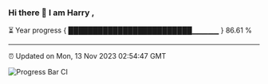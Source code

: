 ### Hi there 👋 I am Harry , 

⏳ Year progress { █████████████████████████▁▁▁▁▁ } 86.61 %

---

⏰ Updated on Mon, 13 Nov 2023 02:54:47 GMT

![Progress Bar CI](https://github.com/duykhang68/duykhang68/workflows/Progress%20Bar%20CI/badge.svg)
